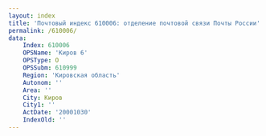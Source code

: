 ```yaml
---
layout: index
title: 'Почтовый индекс 610006: отделение почтовой связи Почты России'
permalink: /610006/
data:
    Index: 610006
    OPSName: 'Киров 6'
    OPSType: О
    OPSSubm: 610999
    Region: 'Кировская область'
    Autonom: ''
    Area: ''
    City: Киров
    City1: ''
    ActDate: '20001030'
    IndexOld: ''
---
```

